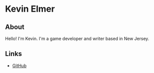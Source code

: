 # Kevin Elmer

## About

Hello! I'm Kevin. I'm a game developer and writer based in New Jersey.

## Links

- [GitHub](https://github.com/cueball-kev)
